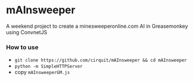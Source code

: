 # mAInsweeper
A weekend project to create a  minesweeperonline.com AI in Greasemonkey using ConvnetJS

### How to use

  * `git clone https://github.com/cirquit/mAInsweeper && cd mAInsweeper`
  * `python -m SimpleHTTPServer`
  *  copy `mAInsweeperGM.js`
